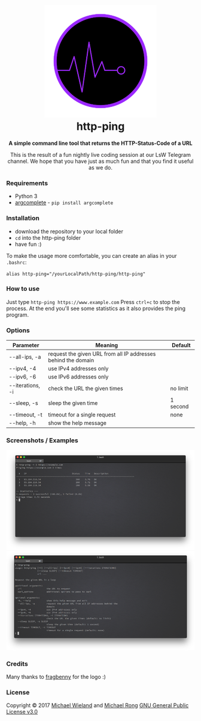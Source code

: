 <h1 align="center">
    <br>
    <img src="assets/images/logo_300x300.png" alt="http-ping logo">
    <br>
    http-ping
</h1>

<p align="center">
<b>A simple command line tool that returns the HTTP-Status-Code of a URL</b></p>

<p align="center">
This is the result of a fun nightly live coding session at our LsW Telegram channel. We hope that you have just as much fun and that you find it useful as we do.
</p>


### Requirements
* Python 3
* [argcomplete](https://argcomplete.readthedocs.io) - ```pip install argcomplete```

### Installation
* download the repository to your local folder
* ```cd``` into the http-ping folder
* have fun :)

To make the usage more comfortable, you can create an alias in your ```.bashrc```:
```
alias http-ping="/yourLocalPath/http-ping/http-ping"
```

### How to use
Just type ```http-ping https://www.example.com```
Press ```ctrl+c``` to stop the process.
At the end you'll see some statistics as it also provides the ping program.

### Options
Parameter        | Meaning                                                       | Default
---------------- | ------------------------------------------------------------- | -------
--all-ips, -a    | request the given URL from all IP addresses behind the domain |
--ipv4, -4       | use IPv4 addresses only                                       |
--ipv6, -6       | use IPv6 addresses only                                       |
--iterations, -i | check the URL the given times                                 | no limit
--sleep, -s      | sleep the given time                                          | 1 second
--timeout, -t    | timeout for a single request                                  | none
--help, -h       | show the help message                                         |

### Screenshots / Examples
![screenshot1](assets/images/screenshot_ping.png)
![screenshot1](assets/images/screenshot_help.png)

### Credits
Many thanks to [fragbenny](https://fragbenny.de/) for the logo :)

### License
Copyright © 2017 [Michael Wieland](https://github.com/Programie) and [Michael Rong](https://github.com/mrong)
[GNU General Public License v3.0](LICENCE)